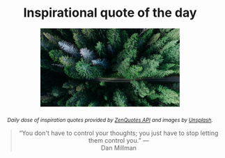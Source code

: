 
<div align="center">

# Inspirational quote of the day

<img src="./data/photo.jpeg" alt="Beautiful nature photo" width="320" height="180">

<sub><i>Daily dose of inspiration quotes provided by [ZenQuotes API](https://zenquotes.io/) and images by [Unsplash](https://unsplash.com/).</i></sub>


<blockquote>&ldquo;You don't have to control your thoughts; you just have to stop letting them control you.&rdquo; &mdash; <footer>Dan Millman</footer></blockquote>

</div>
